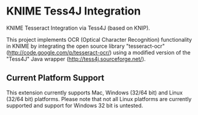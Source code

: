 KNIME Tess4J Integration
======

KNIME Tesseract Integration via Tess4J (based on KNIP).

This project implements OCR (Optical Character Recognition) functionality in 
KNIME by integrating the open source library "tesseract-ocr" (http://code.google.com/p/tesseract-ocr/)
using a modified version of the "Tess4J" Java wrapper (http://tess4j.sourceforge.net/).


Current Platform Support
------

This extension currently supports Mac, Windows (32/64 bit) and Linux (32/64 bit) platforms. Please note that not all Linux platforms are currently supported and support for Windows 32 bit is untested.
